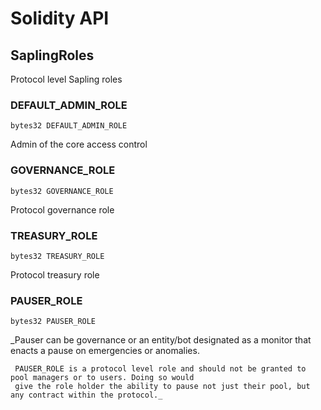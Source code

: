 # Solidity API

## SaplingRoles

Protocol level Sapling roles

### DEFAULT_ADMIN_ROLE

```solidity
bytes32 DEFAULT_ADMIN_ROLE
```

Admin of the core access control

### GOVERNANCE_ROLE

```solidity
bytes32 GOVERNANCE_ROLE
```

Protocol governance role

### TREASURY_ROLE

```solidity
bytes32 TREASURY_ROLE
```

Protocol treasury role

### PAUSER_ROLE

```solidity
bytes32 PAUSER_ROLE
```

_Pauser can be governance or an entity/bot designated as a monitor that 
     enacts a pause on emergencies or anomalies.
     
     PAUSER_ROLE is a protocol level role and should not be granted to pool managers or to users. Doing so would 
     give the role holder the ability to pause not just their pool, but any contract within the protocol._


